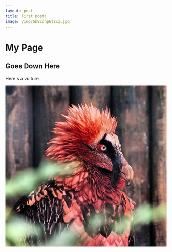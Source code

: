 ```yaml
---
layout: post
title: First post!
image: /img/5b8cdhp6t2cz.jpg
---
```


# My Page

## Goes Down Here

Here's a vulture

![Vulture image](img/lammergiers.png)

